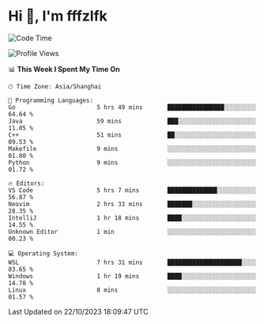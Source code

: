 # Hi 👋, I'm fffzlfk

<!--START_SECTION:waka-->
![Code Time](http://img.shields.io/badge/Code%20Time-524%20hrs%206%20mins-blue)

![Profile Views](http://img.shields.io/badge/Profile%20Views-0-blue)

📊 **This Week I Spent My Time On** 

```text
🕑︎ Time Zone: Asia/Shanghai

💬 Programming Languages: 
Go                       5 hrs 49 mins       ████████████████░░░░░░░░░   64.64 % 
Java                     59 mins             ███░░░░░░░░░░░░░░░░░░░░░░   11.05 % 
C++                      51 mins             ██░░░░░░░░░░░░░░░░░░░░░░░   09.53 % 
Makefile                 9 mins              ░░░░░░░░░░░░░░░░░░░░░░░░░   01.80 % 
Python                   9 mins              ░░░░░░░░░░░░░░░░░░░░░░░░░   01.72 % 

🔥 Editors: 
VS Code                  5 hrs 7 mins        ██████████████░░░░░░░░░░░   56.87 % 
Neovim                   2 hrs 33 mins       ███████░░░░░░░░░░░░░░░░░░   28.35 % 
IntelliJ                 1 hr 18 mins        ████░░░░░░░░░░░░░░░░░░░░░   14.55 % 
Unknown Editor           1 min               ░░░░░░░░░░░░░░░░░░░░░░░░░   00.23 % 

💻 Operating System: 
WSL                      7 hrs 31 mins       █████████████████████░░░░   83.65 % 
Windows                  1 hr 19 mins        ████░░░░░░░░░░░░░░░░░░░░░   14.78 % 
Linux                    8 mins              ░░░░░░░░░░░░░░░░░░░░░░░░░   01.57 % 
```


 Last Updated on 22/10/2023 18:09:47 UTC
<!--END_SECTION:waka-->
